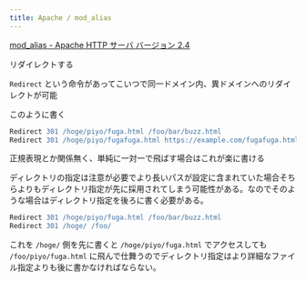 ```yaml
---
title: Apache / mod_alias
---
```


[mod\_alias \- Apache HTTP サーバ バージョン 2\.4](https://httpd.apache.org/docs/2.4/mod/mod_alias.html)


リダイレクトする

`Redirect` という命令があってこいつで同一ドメイン内、異ドメインへのリダイレクトが可能

このように書く

```apache
Redirect 301 /hoge/piyo/fuga.html /foo/bar/buzz.html
Redirect 301 /hoge/piyo/fugafuga.html https://example.com/fugafuga.html
```

正規表現とか関係無く、単純に一対一で飛ばす場合はこれが楽に書ける

ディレクトリの指定は注意が必要でより長いパスが設定に含まれていた場合そちらよりもディレクトリ指定が先に採用されてしまう可能性がある。なのでそのような場合はディレクトリ指定を後ろに書く必要がある。

```apache
Redirect 301 /hoge/piyo/fuga.html /foo/bar/buzz.html
Redirect 301 /hoge/ /foo/
```


これを `/hoge/` 側を先に書くと `/hoge/piyo/fuga.html` でアクセスしても `/foo/piyo/fuga.html` に飛んで仕舞うのでディレクトリ指定はより詳細なファイル指定よりも後に書かなければならない。


